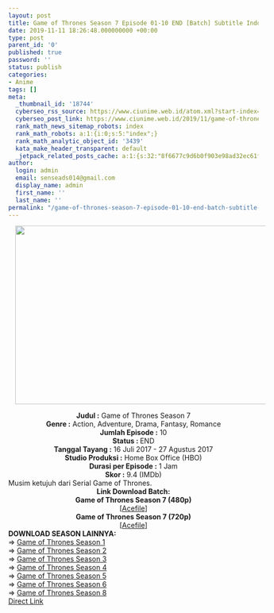 ```yaml
---
layout: post
title: Game of Thrones Season 7 Episode 01-10 END [Batch] Subtitle Indonesia
date: 2019-11-11 18:26:48.000000000 +00:00
type: post
parent_id: '0'
published: true
password: ''
status: publish
categories:
- Anime
tags: []
meta:
  _thumbnail_id: '18744'
  cyberseo_rss_source: https://www.ciunime.web.id/atom.xml?start-index=1951&max-results=150
  cyberseo_post_link: https://www.ciunime.web.id/2019/11/game-of-thrones-season-7-episode-01-10.html
  rank_math_news_sitemap_robots: index
  rank_math_robots: a:1:{i:0;s:5:"index";}
  rank_math_analytic_object_id: '3439'
  kata_make_header_transparent: default
  _jetpack_related_posts_cache: a:1:{s:32:"8f6677c9d6b0f903e98ad32ec61f8deb";a:2:{s:7:"expires";i:1643733785;s:7:"payload";a:0:{}}}
author:
  login: admin
  email: senseads014@gmail.com
  display_name: admin
  first_name: ''
  last_name: ''
permalink: "/game-of-thrones-season-7-episode-01-10-end-batch-subtitle-indonesia/"
---
```

<div class="separator" style="clear: both; text-align: center;"><a href="https://1.bp.blogspot.com/-n6UfzxpC4kg/Xcmk4ahCc_I/AAAAAAAAdmo/LuyO1KGjA1U8JddNorIgBU1tWTzESnV-gCLcBGAsYHQ/s1600/Game%2Bof%2BThrones%2BSeason%2B7.jpg" imageanchor="1" style="margin-left: 1em; margin-right: 1em;"><img border="0" data-original-height="720" data-original-width="1280" height="360" src="{{ site.baseurl }}/assets/2019/11/Game%2Bof%2BThrones%2BSeason%2B7.jpg" width="640" /></a></div>
<p>
<div style="text-align: center;"><b>J</b><b>udul</b><b><b>&nbsp;</b>:</b>&nbsp;Game of Thrones Season 7</div>
<div style="text-align: center;"><b>Genre :</b>&nbsp;Action, Adventure, Drama, Fantasy, Romance</div>
<div style="text-align: center;"><b>Jumlah Episode :</b>&nbsp;10<br /><b>Status :&nbsp;</b>END<br /><b>Tanggal Tayang :</b>&nbsp;16 Juli 2017 - 27 Agustus 2017<br /><b>Studio Produksi :</b>&nbsp;Home Box Office (HBO)<br /><b>Durasi per Episode :</b>&nbsp;1 Jam</div>
<div style="text-align: center;"><b>Skor :</b>&nbsp;9.4 (IMDb)</div>
<div style="text-align: center;"></div>
<div style="text-align: justify;"><span class="isi">Musim ketujuh dari Serial Game of Thrones.</span></div>
<div style="text-align: justify;"></div>
<div style="text-align: justify;"></div>
<div style="text-align: center;">
<div style="text-align: center;"><b>Link Download Batch:</b></div>
<div style="text-align: center;">
<div style="text-align: center;">
<div style="text-align: center;"><b>Game of Thrones Season 7 (480p)</b></div>
</div>
</div>
<div style="text-align: center;">
<div style="text-align: center;">
<div style="text-align: center;">[<a href="https://acefile.co/f/11269293/batchindo_game-of-thrones-s7-bluray-480p-rar" target="_blank" rel="noopener">Acefile</a>]</div>
<div style="text-align: center;">
<div style="text-align: center;"><b>Game of Thrones Season 7 (720p)</b></div>
<div style="text-align: center;">[<a href="https://acefile.co/f/11269313/batchindo_game-of-thrones-s7-bluray-720p-rar" target="_blank" rel="noopener">Acefile</a>]
<div style="text-align: left;"></div>
<div style="text-align: justify;"></div>
<div style="text-align: justify;"><b>DOWNLOAD SEASON LAINNYA:</b></div>
<div style="text-align: justify;"></div>
<div style="text-align: justify;">=&gt;&nbsp;<a href="https://www.ciunime.web.id/2019/08/game-of-thrones-season-1-episode-01-10.html" target="_blank" rel="noopener">Game of Thrones Season 1</a></div>
<div style="text-align: justify;">=&gt;&nbsp;<a href="https://www.ciunime.web.id/2019/11/game-of-thrones-season-2-episode-01-10.html" target="_blank" rel="noopener">Game of Thrones Season 2</a></div>
<div style="text-align: justify;">=&gt;&nbsp;<a href="https://www.ciunime.web.id/2019/11/game-of-thrones-season-3-episode-01-10.html" target="_blank" rel="noopener">Game of Thrones Season 3</a></div>
<div style="text-align: justify;">=&gt;&nbsp;<a href="https://www.ciunime.web.id/2019/11/game-of-thrones-season-4-episode-01-10.html" target="_blank" rel="noopener">Game of Thrones Season 4</a></div>
<div style="text-align: justify;">=&gt;&nbsp;<a href="https://www.ciunime.web.id/2019/11/game-of-thrones-season-5-episode-01-10.html" target="_blank" rel="noopener">Game of Thrones Season 5</a></div>
<div style="text-align: justify;">=&gt;&nbsp;<a href="https://www.ciunime.web.id/2019/11/game-of-thrones-season-6-episode-01-10.html" target="_blank" rel="noopener">Game of Thrones Season 6</a></div>
<div style="text-align: justify;">=&gt;&nbsp;<a href="https://www.ciunime.web.id/2019/08/game-of-thrones-season-8-episode-01-06.html" target="_blank" rel="noopener">Game of Thrones Season 8</a></div>
<div style="text-align: justify;"></div>
</div>
</div>
</div>
</div>
</div>
<link rel="stylesheet" href="https://cdnjs.cloudflare.com/ajax/libs/font-awesome/4.7.0/css/font-awesome.min.css" />
<div class="divbtn"> <a href="https://handymansurrender.com/fihup8buzv?key=94550f7ce39444073321dde3b8782f97" class="btn"><i class="fa fa-download"></i> Direct Link</a> </div>

